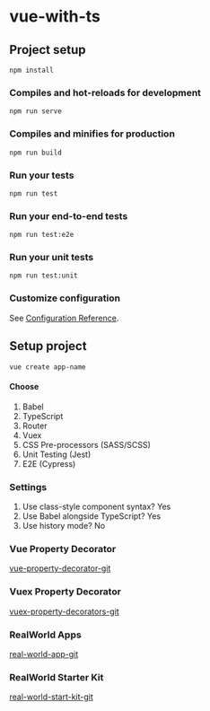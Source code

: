 # vue-with-ts

## Project setup

```
npm install
```

### Compiles and hot-reloads for development

```
npm run serve
```

### Compiles and minifies for production

```
npm run build
```

### Run your tests

```
npm run test
```

### Run your end-to-end tests

```
npm run test:e2e
```

### Run your unit tests

```
npm run test:unit
```

### Customize configuration

See [Configuration Reference](https://cli.vuejs.org/config/).

## Setup project

```console
vue create app-name
```

#### Choose

1. Babel
2. TypeScript
3. Router
4. Vuex
5. CSS Pre-processors (SASS/SCSS)
6. Unit Testing (Jest)
7. E2E (Cypress)

### Settings

1. Use class-style component syntax? Yes
2. Use Babel alongside TypeScript? Yes
3. Use history mode? No

### Vue Property Decorator

[vue-property-decorator-git](https://github.com/kaorun343/vue-property-decorator)

### Vuex Property Decorator

[vuex-property-decorators-git](https://github.com/championswimmer/vuex-module-decorators)

### RealWorld Apps

[real-world-app-git](https://github.com/gothinkster/realworld)

### RealWorld Starter Kit

[real-world-start-kit-git](https://github.com/gothinkster/realworld-starter-kit/blob/master/FRONTEND_INSTRUCTIONS.md)
